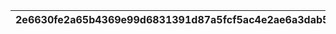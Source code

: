 |2e6630fe2a65b4369e99d6831391d87a5fcf5ac4e2ae6a3dab5d98eef3893de3|e9bf0530cc2935262d30f5803370fb2b049e09717f32759cd30aed4d60a90a74|f7c67802145a2f02cf7967e1965b5ed98ec82020bf576167660a628f4e895e6f|e5cdbdb2e054d55a8fc0604ddf96e64e0e926fd6fc874d0b22fb0ba0797286bc|a0dbf2eec070ac662c4d465ff64e504d081298398fd431173d17e28cea764c8c|636c1de57ecebab737e2574f6a1d263d16c55cfc3cc59f34a7ad940cf2298175|dd5b4cf68e1c70a47fd5290ed98fce6c04adc883f851338eda40f3004639ba03|989fec7700162307343dfb1d95b251a49ad56209f842a4f7362388de39af907b|c07e0ceaaabc10dd8ffbe469a9275c68b6519e669c0324beaac1176334ed3836|1cccc9197306b022386bcd499cb4bb33b26ad8077d5fb394d16e4d9e66bcad89|
| --- | --- | --- | --- | --- | --- | --- | --- | --- | --- |
